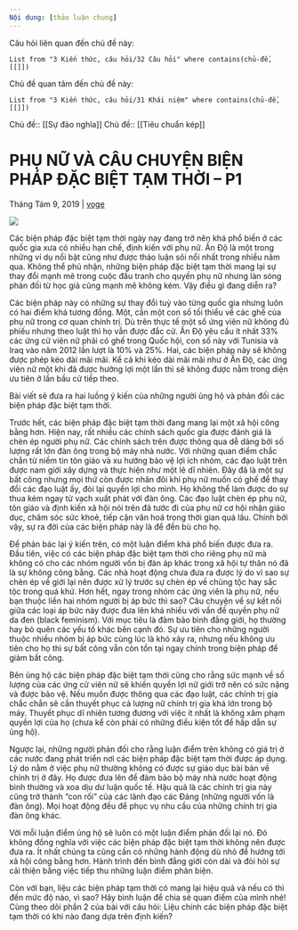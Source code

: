 ```yaml
---
Nội dung: [thảo luận chung]
---
```


Câu hỏi liên quan đến chủ đề này:
```dataview
List from "3 Kiến thức, câu hỏi/32 Câu hỏi" where contains(chủ-đề,[[]]) 
```

Chủ đề quan tâm đến chủ đề này:
```dataview
List from "3 Kiến thức, câu hỏi/31 Khái niệm" where contains(chủ-đề,[[]]) 
```

Chủ đề:: [[Sự đảo nghĩa]]
Chủ đề:: [[Tiêu chuẩn kép]]

# PHỤ NỮ VÀ CÂU CHUYỆN BIỆN PHÁP ĐẶC BIỆT TẠM THỜI – P1

Tháng Tám 9, 2019 | [voge](https://voge.vn/author/voge-2/ "Xem tất cả bài đăng của voge")

![](https://cdn-gcs.ngxson.com/voge/2019/08/67870536_2626877037601574_8599332195192012800_n.jpg)

Các biện pháp đặc biệt tạm thời ngày nay đang trở nên khá phổ biến ở các quốc gia xưa có nhiều hạn chế, định kiến với phụ nữ. Ấn Độ là một trong những ví dụ nổi bật cũng như được thảo luận sôi nổi nhất trong nhiều năm qua. Không thể phủ nhận, những biện pháp đặc biệt tạm thời mang lại sự thay đổi mạnh mẽ trong cuộc đấu tranh cho quyền phụ nữ nhưng làn sóng phản đối từ học giả cũng mạnh mẽ không kém. Vậy điều gì đang diễn ra?   
  
Các biện pháp này có những sự thay đổi tuỳ vào từng quốc gia nhưng luôn có hai điểm khá tương đồng. Một, cần một con số tối thiểu về các ghế của phụ nữ trong cơ quan chính trị. Dù trên thực tế một số ứng viên nữ không đủ phiếu nhưng theo luật thì họ vẫn được đắc cử. Ấn Độ yêu cầu ít nhất 33% các ứng cử viên nữ phải có ghế trong Quốc hội, con số này với Tunisia và Iraq vào năm 2012 lần lượt là 10% và 25%. Hai, các biện pháp này sẽ không được phép kéo dài mãi mãi. Kể cả khi kéo dài mãi mãi như ở Ấn Độ, các ứng viên nữ một khi đã được hưởng lợi một lần thì sẽ không được nằm trong diện ưu tiên ở lần bầu cử tiếp theo.   
  
Bài viết sẽ đưa ra hai luồng ý kiến của những người ủng hộ và phản đối các biện pháp đặc biệt tạm thời.   
  
Trước hết, các biện pháp đặc biệt tạm thời đang mang lại một xã hội công bằng hơn. Hiện nay, rất nhiều các chính sách quốc gia được đánh giá là chèn ép người phụ nữ. Các chính sách trên được thông qua dễ dàng bởi số lượng rất lớn đàn ông trong bộ máy nhà nước. Với những quan điểm chắc chắn từ niềm tin tôn giáo và xu hướng bảo vệ lợi ích nhóm, các đạo luật trên được nam giới xây dựng và thực hiện như một lẽ dĩ nhiên. Đây đã là một sự bất công nhưng mọi thứ còn được nhân đôi khi phụ nữ muốn có ghế để thay đổi các đạo luật ấy, đòi lại quyền lợi cho mình. Họ không thể làm được do sự thua kém ngay từ vạch xuất phát với đàn ông. Các đạo luật chèn ép phụ nữ, tôn giáo và định kiến xã hội nói trên đã tước đi của phụ nữ cơ hội nhận giáo dục, chăm sóc sức khoẻ, tiếp cận văn hoá trong thời gian quá lâu. Chính bởi vậy, sự ra đời của các biện pháp này là để đền bù cho họ.   
  
Để phản bác lại ý kiến trên, có một luận điểm khá phổ biến được đưa ra. Đầu tiên, việc có các biện pháp đặc biệt tạm thời cho riêng phụ nữ mà không có cho các nhóm người vốn bị đàn áp khác trong xã hội tự thân nó đã là sự không công bằng. Các nhà hoạt động chưa đưa ra được lý do vì sao sự chèn ép về giới lại nên được xử lý trước sự chèn ép về chủng tộc hay sắc tộc trong quá khứ. Hơn hết, ngay trong nhóm các ứng viên là phụ nữ, nếu bạn thuộc liền hai nhóm người bị áp bức thì sao? Câu chuyện về sự kết nối giữa các loại áp bức này được đưa lên khá nhiều với vấn đề quyền phụ nữ da đen (black feminism). Với mục tiêu là đảm bảo bình đẳng giới, họ thường hay bỏ quên các yếu tố khác bên cạnh đó. Sự ưu tiên cho những người thuộc nhiều nhóm bị áp bức cùng lúc là khó xảy ra, nhưng nếu không ưu tiên cho họ thì sự bất công vẫn còn tồn tại ngay chính trong biện pháp để giảm bất công.   
  
Bên ủng hộ các biện pháp đặc biệt tạm thời cũng cho rằng sức mạnh về số lượng của các ứng cử viên nữ sẽ khiến quyền lợi nữ giới trở nên có sức nặng và được bảo vệ. Nếu muốn được thông qua các đạo luật, các chính trị gia chắc chắn sẽ cần thuyết phục cả lượng nữ chính trị gia khá lớn trong bộ máy. Thuyết phục dĩ nhiên tương đương với việc ít nhất là không xâm phạm quyền lợi của họ (chưa kể còn phải có những điều kiện tốt để hấp dẫn sự ủng hộ).   
  
Ngược lại, những người phản đối cho rằng luận điểm trên không có giá trị ở các nước đang phát triển nơi các biện pháp đặc biệt tạm thời được áp dụng. Lý do nằm ở việc phụ nữ thường không có được sự giáo dục bài bản về chính trị ở đây. Họ được đưa lên để đảm bảo bộ máy nhà nước hoạt động bình thường và xoa dịu dư luận quốc tế. Hậu quả là các chính trị gia này cũng trở thành “con rối” của các lãnh đạo các Đảng (những người vốn là đàn ông). Mọi hoạt động đều để phục vụ nhu cầu của những chính trị gia đàn ông khác.   
  
Với mỗi luận điểm ủng hộ sẽ luôn có một luận điểm phản đối lại nó. Đó không đồng nghĩa với việc các biện pháp đặc biệt tạm thời không nên được đưa ra. Ít nhất chúng ta cũng cần có những hành động dù nhỏ để hướng tới xã hội công bằng hơn. Hành trình đến bình đẳng giới còn dài và đòi hỏi sự cải thiện bằng việc tiếp thu những luận điểm phản biện.   
  
Còn với bạn, liệu các biện pháp tạm thời có mang lại hiệu quả và nếu có thì đến mức độ nào, vì sao? Hãy bình luận để chia sẻ quan điểm của mình nhé! Cùng theo dõi phần 2 của bài với câu hỏi: Liệu chính các biện pháp đặc biệt tạm thời có khi nào đang dựa trên định kiến?
